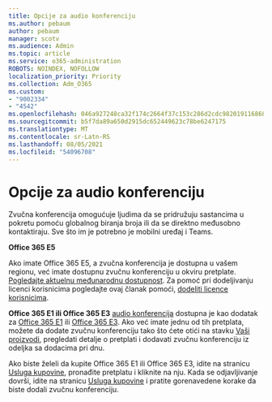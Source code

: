 ```yaml
---
title: Opcije za audio konferenciju
ms.author: pebaum
author: pebaum
manager: scotv
ms.audience: Admin
ms.topic: article
ms.service: o365-administration
ROBOTS: NOINDEX, NOFOLLOW
localization_priority: Priority
ms.collection: Adm_O365
ms.custom:
- "9002334"
- "4542"
ms.openlocfilehash: 046a927248ca32f174c2664f37c153c286d2cdc982019116868bd0c2e85fe063
ms.sourcegitcommit: b5f7da89a650d2915dc652449623c78be6247175
ms.translationtype: MT
ms.contentlocale: sr-Latn-RS
ms.lasthandoff: 08/05/2021
ms.locfileid: "54096708"
---
```

# <a name="options-for-audio-conferencing"></a>Opcije za audio konferenciju

Zvučna konferencija omogućuje ljudima da se pridružuju sastancima u pokretu pomoću globalnog biranja broja ili da se direktno međusobno kontaktiraju. Sve što im je potrebno je mobilni uređaj i Teams.

**Office 365 E5**

Ako imate Office 365 E5, a zvučna konferencija je dostupna u vašem regionu, već imate dostupnu zvučnu konferenciju u okviru pretplate. [Pogledajte aktuelnu međunarodnu dostupnost](https://go.microsoft.com/fwlink/p/?LinkID=839556). Za pomoć pri dodeljivanju licenci korisnicima pogledajte ovaj članak pomoći, [dodeliti licence korisnicima](https://docs.microsoft.com/microsoft-365/admin/manage/assign-licenses-to-users).

**Office 365 E1 ili Office 365 E3**
[audio konferencija](https://docs.microsoft.com/microsoftteams/audio-conferencing-in-office-365) dostupna je kao dodatak za [Office 365 E1](https://www.microsoft.com/microsoft-365/business/office-365-enterprise-e1-business-software) ili [Office 365 E3](https://www.microsoft.com/microsoft-365/business/office-365-enterprise-e3-business-software).  Ako već imate jednu od tih pretplata, možete da dodate zvučnu konferenciju tako što ćete otići na stavku [Vaši proizvodi](https://go.microsoft.com/fwlink/p/?linkid=842054), pregledati detalje o pretplati i dodavati zvučnu konferenciju iz odeljka sa dodacima pri dnu.

Ako biste želeli da kupite Office 365 E1 ili Office 365 E3, idite na stranicu [Usluga kupovine](https://go.microsoft.com/fwlink/p/?linkid=868433), pronađite pretplatu i kliknite na nju.  Kada se odjavljivanje dovrši, idite na stranicu [Usluga kupovine](https://go.microsoft.com/fwlink/p/?linkid=868433) i pratite gorenavedene korake da biste dodali zvučnu konferenciju.

